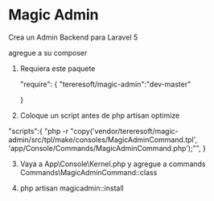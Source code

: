 # Magic Admin
Crea un Admin Backend para Laravel 5

agregue a su composer

1. Requiera este paquete

    "require": {
      "tereresoft/magic-admin":"dev-master"
      
    }

2. Coloque un script antes de php artisan optimize

 "scripts":{
"php -r \"copy('vendor/tereresoft/magic-admin/src/tpl/make/consoles/MagicAdminCommand.tpl', 'app/Console/Commands/MagicAdminCommand.php');\"",
}

3. Vaya a App\Console\Kernel.php
y agregue a commands
   Commands\MagicAdminCommand::class


4. php artisan magicadmin::install
